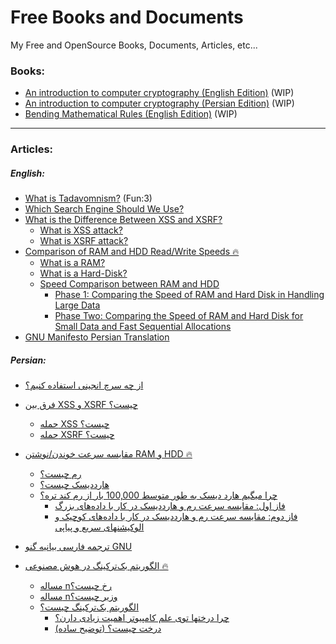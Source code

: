 # Free Books and Documents
My Free and OpenSource Books, Documents, Articles, etc...


### Books:
* [An introduction to computer cryptography (English Edition)](https://github.com/TadavomnisT/Free_Books-Documents/tree/main/An_introduction_to_computer_cryptography_EN) (WIP)
* [An introduction to computer cryptography (Persian Edition)](https://github.com/TadavomnisT/Free_Books-Documents/tree/main/An_introduction_to_computer_cryptography_PR) (WIP)
* [Bending Mathematical Rules (English Edition)](https://github.com/TadavomnisT/Free_Books-Documents/tree/main/Bending_mathematical_rules_EN) (WIP)

____________________________________________

### Articles:
##### English:
* [What is Tadavomnism?](https://github.com/TadavomnisT/Free_Books-Documents/tree/main/Articles/1-what-is-Tadavomnism) (Fun:3)
* [Which Search Engine Should We Use?](https://github.com/TadavomnisT/Free_Books-Documents/tree/main/Articles/2-which-search-engine-En)
* [What is the Difference Between XSS and XSRF?](https://github.com/TadavomnisT/Free_Books-Documents/tree/main/Articles/3-XSS-XSRF-En)
     * [What is XSS attack?](https://github.com/TadavomnisT/Free_Books-Documents/tree/main/Articles/3-XSS-XSRF-En#what-is-xss-attack)
     * [What is XSRF attack?](https://github.com/TadavomnisT/Free_Books-Documents/tree/main/Articles/3-XSS-XSRF-En#what-is-a-csrfxsrf-attack)
*  [Comparison of RAM and HDD Read/Write Speeds 🔥](https://github.com/TadavomnisT/Free_Books-Documents/tree/main/Articles/4-RAM-vs-HDD-En)
      *  [What is a RAM?](https://github.com/TadavomnisT/Free_Books-Documents/tree/main/Articles/4-RAM-vs-HDD-En#what-is-a-ram)
      *  [What is a Hard-Disk?](https://github.com/TadavomnisT/Free_Books-Documents/tree/main/Articles/4-RAM-vs-HDD-En#what-is-a-hard-disk)
      *  [Speed Comparison between RAM and HDD](https://github.com/TadavomnisT/Free_Books-Documents/tree/main/Articles/4-RAM-vs-HDD-En#comparison-of-hard-disk-and-ram-speed)
            * [Phase 1: Comparing the Speed of RAM and Hard Disk in Handling Large Data](https://github.com/TadavomnisT/Free_Books-Documents/tree/main/Articles/4-RAM-vs-HDD-En#phase-1-comparing-the-speed-of-ram-and-hard-disk-in-handling-large-data)
            * [Phase Two: Comparing the Speed of RAM and Hard Disk for Small Data and Fast Sequential Allocations](https://github.com/TadavomnisT/Free_Books-Documents/tree/main/Articles/4-RAM-vs-HDD-En#phase-two-comparing-the-speed-of-ram-and-hard-disk-for-small-data-and-fast-sequential-allocations)
* [GNU Manifesto Persian Translation](https://github.com/TadavomnisT/Free_Books-Documents/tree/main/Articles/6-GNU-manifesto-persian-translation)

##### Persian:
*  [از چه سرچ انجینی استفاده کنیم؟](https://github.com/TadavomnisT/Free_Books-Documents/tree/main/Articles/2-which-search-engine-Pr)
*  [فرق بین XSS و XSRF چیست؟](https://github.com/TadavomnisT/Free_Books-Documents/tree/main/Articles/3-XSS-XSRF-Pr)
      *  [حمله XSS چیست؟](https://github.com/TadavomnisT/Free_Books-Documents/tree/main/Articles/3-XSS-XSRF-Pr#%D8%AD%D9%85%D9%84%D9%87-xss-%DA%86%DB%8C%D8%B3%D8%AA)
      *  [حمله XSRF چیست؟](https://github.com/TadavomnisT/Free_Books-Documents/tree/main/Articles/3-XSS-XSRF-Pr#-%D8%AD%D9%85%D9%84%D9%87-csrfxsrf-%DA%86%DB%8C%D8%B3%D8%AA)
*  [مقایسه سرعت خوندن/نوشتن RAM و HDD 🔥](https://github.com/TadavomnisT/Free_Books-Documents/tree/main/Articles/4-RAM-vs-HDD-Pr)
      *  [رم چیست؟](https://github.com/TadavomnisT/Free_Books-Documents/tree/main/Articles/4-RAM-vs-HDD-Pr#%D8%B1%D9%85-%DA%86%DB%8C%D8%B3%D8%AA)
      *  [هارددیسک چیست؟](https://github.com/TadavomnisT/Free_Books-Documents/tree/main/Articles/4-RAM-vs-HDD-Pr#%D9%87%D8%A7%D8%B1%D8%AF%D8%AF%DB%8C%D8%B3%DA%A9-%DA%86%DB%8C%D8%B3%D8%AA)
      *  [چرا میگیم هارد دیسک به طور متوسط 100,000 بار از رم کند تره؟](https://github.com/TadavomnisT/Free_Books-Documents/tree/main/Articles/4-RAM-vs-HDD-Pr#%D9%85%D9%82%D8%A7%DB%8C%D8%B3%D9%87-%D8%B3%D8%B1%D8%B9%D8%AA-%D9%87%D8%A7%D8%B1%D8%AF%D8%AF%DB%8C%D8%B3%DA%A9-%D9%88-%D8%B1%D9%85)
            * [فاز اول: مقایسه سرعت رم و هارددیسک در کار با داده‌های بزرگ](https://github.com/TadavomnisT/Free_Books-Documents/tree/main/Articles/4-RAM-vs-HDD-Pr#%D9%81%D8%A7%D8%B2-%D8%A7%D9%88%D9%84-%D9%85%D9%82%D8%A7%DB%8C%D8%B3%D9%87-%D8%B3%D8%B1%D8%B9%D8%AA-%D8%B1%D9%85-%D9%88-%D9%87%D8%A7%D8%B1%D8%AF%D8%AF%DB%8C%D8%B3%DA%A9-%D8%AF%D8%B1-%DA%A9%D8%A7%D8%B1-%D8%A8%D8%A7-%D8%AF%D8%A7%D8%AF%D9%87%D9%87%D8%A7%DB%8C-%D8%A8%D8%B2%D8%B1%DA%AF)
            * [فاز دوم: مقایسه سرعت رم و هارددیسک در کار با داده‌های کوچیک و الوکیشنهای سریع و پیاپی](https://github.com/TadavomnisT/Free_Books-Documents/tree/main/Articles/4-RAM-vs-HDD-Pr#%D9%81%D8%A7%D8%B2-%D8%A7%D9%88%D9%84-%D9%85%D9%82%D8%A7%DB%8C%D8%B3%D9%87-%D8%B3%D8%B1%D8%B9%D8%AA-%D8%B1%D9%85-%D9%88-%D9%87%D8%A7%D8%B1%D8%AF%D8%AF%DB%8C%D8%B3%DA%A9-%D8%AF%D8%B1-%DA%A9%D8%A7%D8%B1-%D8%A8%D8%A7-%D8%AF%D8%A7%D8%AF%D9%87%D9%87%D8%A7%DB%8C-%D8%A8%D8%B2%D8%B1%DA%AF)
* [ترجمه فارسی بیانیه گنو GNU](https://github.com/TadavomnisT/Free_Books-Documents/tree/main/Articles/6-GNU-manifesto-persian-translation)

* [الگوریتم بک‌ترکینگ در هوش مصنوعی 🔥](https://github.com/TadavomnisT/Free_Books-Documents/tree/main/Articles/5-backtracking-Pr)
    * [مساله nرخ چیست؟](https://github.com/TadavomnisT/Free_Books-Documents/tree/main/Articles/5-backtracking-Pr#%D9%85%D8%B3%D8%A7%D9%84%D9%87-n%D8%B1%D8%AE-%D9%88-n%D9%88%D8%B2%DB%8C%D8%B1)
    * [مساله nوزیر چیست؟](https://github.com/TadavomnisT/Free_Books-Documents/tree/main/Articles/5-backtracking-Pr#%D9%85%D8%B3%D8%A7%D9%84%D9%87-n%D8%B1%D8%AE-%D9%88-n%D9%88%D8%B2%DB%8C%D8%B1)
    * [الگوریتم بک‌ترکینگ چیست؟](https://github.com/TadavomnisT/Free_Books-Documents/tree/main/Articles/5-backtracking-Pr#%D8%A7%D9%84%DA%AF%D9%88%D8%B1%DB%8C%D8%AA%D9%85-%D8%A8%DA%A9%D8%AA%D8%B1%DA%A9%DB%8C%D9%86%DA%AF-%DA%86%DB%8C%D8%B3%D8%AA)
        * [چرا درختها توی علم کامپیوتر اهمیت زیادی دارن؟](https://github.com/TadavomnisT/Free_Books-Documents/tree/main/Articles/5-backtracking-Pr#%DA%86%D8%B1%D8%A7-%D8%AF%D8%B1%D8%AE%D8%AA%D9%87%D8%A7-%D8%AA%D9%88%DB%8C-%D8%B9%D9%84%D9%85-%DA%A9%D8%A7%D9%85%D9%BE%DB%8C%D9%88%D8%AA%D8%B1-%D8%A7%D9%87%D9%85%DB%8C%D8%AA-%D8%B2%DB%8C%D8%A7%D8%AF%DB%8C-%D8%AF%D8%A7%D8%B1%D9%86)
        * [درخت چیست؟ (توضیح ساده)](https://github.com/TadavomnisT/Free_Books-Documents/tree/main/Articles/5-backtracking-Pr#%D8%AF%D8%B1%D8%AE%D8%AA-%DA%86%DB%8C%D8%B3%D8%AA-%D8%AA%D9%88%D8%B6%DB%8C%D8%AD-%D8%B3%D8%A7%D8%AF%D9%87)
